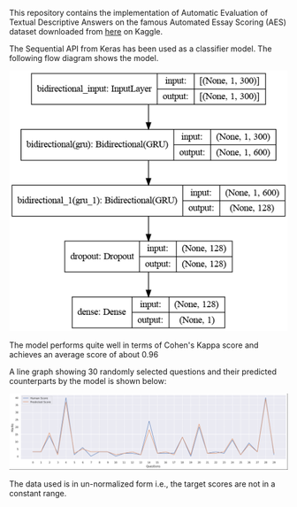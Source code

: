 This repository contains the implementation of Automatic Evaluation of Textual Descriptive Answers on the famous Automated Essay Scoring (AES) dataset downloaded from [here](https://www.kaggle.com/thevirusx3/automated-essay-scoring-dataset) on Kaggle.

The Sequential API from Keras has been used as a classifier model. The following flow diagram shows the model.

![Keras Plot](./plots/aes_model.png)

The model performs quite well in terms of Cohen's Kappa score and achieves an average score of about 0.96

A line graph showing 30 randomly selected questions and their predicted counterparts by the model is shown below:

![Line Plot](./plots/random_plot.png)

The data used is in un-normalized form i.e., the target scores are not in a constant range.
